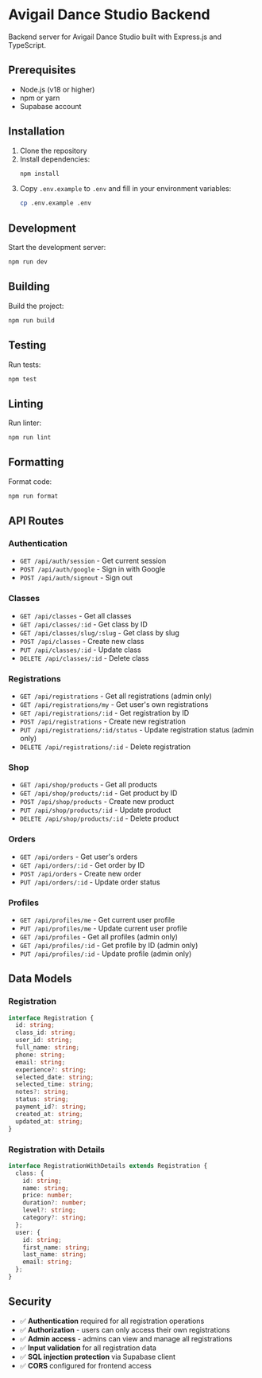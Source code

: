 # Avigail Dance Studio Backend

Backend server for Avigail Dance Studio built with Express.js and TypeScript.

## Prerequisites

- Node.js (v18 or higher)
- npm or yarn
- Supabase account

## Installation

1. Clone the repository
2. Install dependencies:
   ```bash
   npm install
   ```
3. Copy `.env.example` to `.env` and fill in your environment variables:
   ```bash
   cp .env.example .env
   ```

## Development

Start the development server:
```bash
npm run dev
```

## Building

Build the project:
```bash
npm run build
```

## Testing

Run tests:
```bash
npm test
```

## Linting

Run linter:
```bash
npm run lint
```

## Formatting

Format code:
```bash
npm run format
```

## API Routes

### Authentication
- `GET /api/auth/session` - Get current session
- `POST /api/auth/google` - Sign in with Google
- `POST /api/auth/signout` - Sign out

### Classes
- `GET /api/classes` - Get all classes
- `GET /api/classes/:id` - Get class by ID
- `GET /api/classes/slug/:slug` - Get class by slug
- `POST /api/classes` - Create new class
- `PUT /api/classes/:id` - Update class
- `DELETE /api/classes/:id` - Delete class

### Registrations
- `GET /api/registrations` - Get all registrations (admin only)
- `GET /api/registrations/my` - Get user's own registrations
- `GET /api/registrations/:id` - Get registration by ID
- `POST /api/registrations` - Create new registration
- `PUT /api/registrations/:id/status` - Update registration status (admin only)
- `DELETE /api/registrations/:id` - Delete registration

### Shop
- `GET /api/shop/products` - Get all products
- `GET /api/shop/products/:id` - Get product by ID
- `POST /api/shop/products` - Create new product
- `PUT /api/shop/products/:id` - Update product
- `DELETE /api/shop/products/:id` - Delete product

### Orders
- `GET /api/orders` - Get user's orders
- `GET /api/orders/:id` - Get order by ID
- `POST /api/orders` - Create new order
- `PUT /api/orders/:id` - Update order status

### Profiles
- `GET /api/profiles/me` - Get current user profile
- `PUT /api/profiles/me` - Update current user profile
- `GET /api/profiles` - Get all profiles (admin only)
- `GET /api/profiles/:id` - Get profile by ID (admin only)
- `PUT /api/profiles/:id` - Update profile (admin only)

## Data Models

### Registration
```typescript
interface Registration {
  id: string;
  class_id: string;
  user_id: string;
  full_name: string;
  phone: string;
  email: string;
  experience?: string;
  selected_date: string;
  selected_time: string;
  notes?: string;
  status: string;
  payment_id?: string;
  created_at: string;
  updated_at: string;
}
```

### Registration with Details
```typescript
interface RegistrationWithDetails extends Registration {
  class: {
    id: string;
    name: string;
    price: number;
    duration?: number;
    level?: string;
    category?: string;
  };
  user: {
    id: string;
    first_name: string;
    last_name: string;
    email: string;
  };
}
```

## Security

- ✅ **Authentication** required for all registration operations
- ✅ **Authorization** - users can only access their own registrations
- ✅ **Admin access** - admins can view and manage all registrations
- ✅ **Input validation** for all registration data
- ✅ **SQL injection protection** via Supabase client
- ✅ **CORS** configured for frontend access 